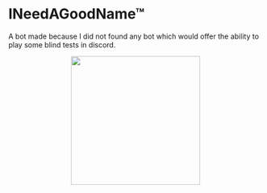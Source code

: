 # INeedAGoodName™

A bot made because I did not found any bot which would offer the ability to
play some blind tests in discord.

<p align="center">
    <img width="256" src="https://i.ibb.co/d0fq7c1/klee.png"/>
</p>

